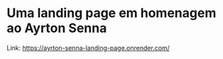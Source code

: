 # Uma landing page em homenagem ao Ayrton Senna
Link: https://ayrton-senna-landing-page.onrender.com/
